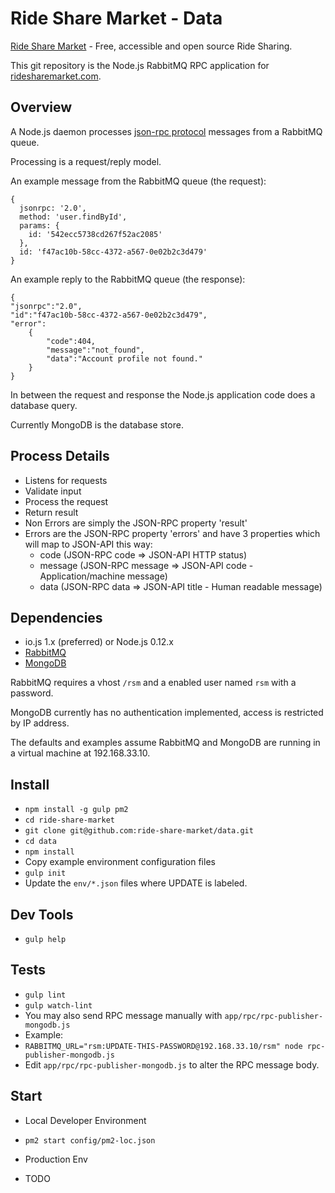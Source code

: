 # Ride Share Market - Data

[Ride Share Market](https://ridesharemarket.com) - Free, accessible and open source Ride Sharing.

This git repository is the Node.js RabbitMQ RPC application for [ridesharemarket.com](https://ridesharemarket.com).

## Overview

A Node.js daemon processes [json-rpc protocol](http://json-rpc.org/) messages from a RabbitMQ queue.

Processing is a request/reply model.

An example message from the RabbitMQ queue (the request):

    {
      jsonrpc: '2.0',
      method: 'user.findById',
      params: {
        id: '542ecc5738cd267f52ac2085'
      },
      id: 'f47ac10b-58cc-4372-a567-0e02b2c3d479'
    }

An example reply to the RabbitMQ queue (the response):

    {
    "jsonrpc":"2.0",
    "id":"f47ac10b-58cc-4372-a567-0e02b2c3d479",
    "error":
        {
            "code":404,
            "message":"not_found",
            "data":"Account profile not found."
        }
    }

In between the request and response the Node.js application code does a database query.

Currently MongoDB is the database store.

## Process Details

- Listens for requests
- Validate input
- Process the request
- Return result
- Non Errors are simply the JSON-RPC property 'result'
- Errors are the JSON-RPC property 'errors' and have 3 properties which will map to JSON-API this way:
    - code (JSON-RPC code => JSON-API HTTP status)
    - message (JSON-RPC message => JSON-API code - Application/machine message)
    - data (JSON-RPC data => JSON-API title - Human readable message)

## Dependencies

- io.js 1.x (preferred) or Node.js 0.12.x
- [RabbitMQ](http://www.rabbitmq.com/)
- [MongoDB](https://www.mongodb.org/)

RabbitMQ requires a vhost `/rsm` and a enabled user named `rsm` with a password.

MongoDB currently has no authentication implemented, access is restricted by IP address.

The defaults and examples assume RabbitMQ and MongoDB are running in a virtual machine at 192.168.33.10.

## Install

- `npm install -g gulp pm2`
- `cd ride-share-market`
- `git clone git@github.com:ride-share-market/data.git`
- `cd data`
- `npm install`
- Copy example environment configuration files
- `gulp init`
- Update the `env/*.json` files where UPDATE is labeled.

## Dev Tools

- `gulp help`

## Tests

- `gulp lint`
- `gulp watch-lint`
- You may also send RPC message manually with `app/rpc/rpc-publisher-mongodb.js`
- Example:
- `RABBITMQ_URL="rsm:UPDATE-THIS-PASSWORD@192.168.33.10/rsm" node rpc-publisher-mongodb.js`
- Edit `app/rpc/rpc-publisher-mongodb.js` to alter the RPC message body.

## Start

- Local Developer Environment
- `pm2 start config/pm2-loc.json`

- Production Env

- TODO
